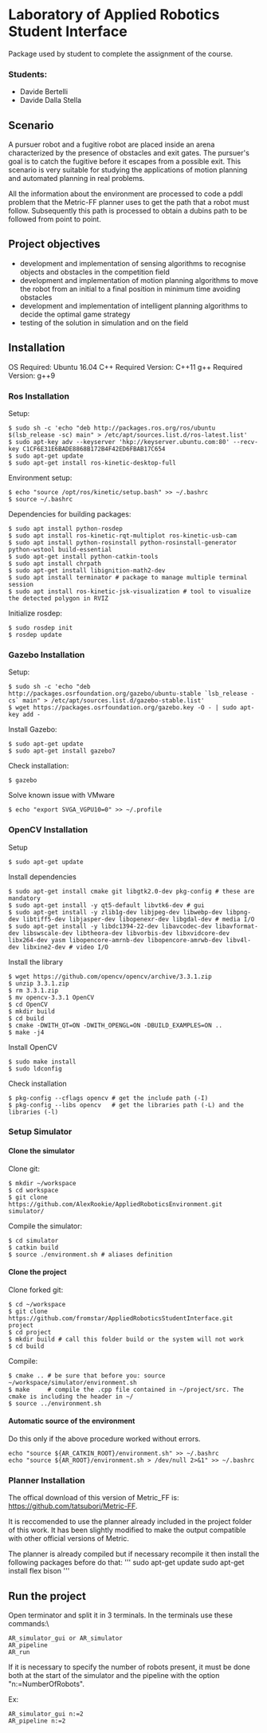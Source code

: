 # Laboratory of Applied Robotics Student Interface
Package used by student to complete the assignment of the course. 

### Students:
* Davide Bertelli
* Davide Dalla Stella

## Scenario
A pursuer robot and a fugitive robot are placed inside an arena characterized by the presence of obstacles and exit gates. The pursuer's goal is to catch the fugitive before it escapes from a possible exit. This scenario is very suitable for studying the applications of motion planning and automated planning in real problems. 

All the information about the environment are processed to code a pddl problem that the Metric-FF planner uses to get the path that a robot must follow. Subsequently this path is processed to obtain a dubins path to be followed from point to point.

## Project objectives

* development and implementation of sensing algorithms to recognise objects and obstacles in the competition field
* development and implementation of motion planning algorithms to move the robot from an initial to a final position in minimum time avoiding obstacles
* development and implementation of intelligent planning algorithms to decide the optimal game strategy
* testing of the solution in simulation and on the field

## Installation

OS Required: Ubuntu 16.04
C++ Required Version: C++11
g++ Required Version: g++9

### Ros Installation

Setup:

```
$ sudo sh -c 'echo "deb http://packages.ros.org/ros/ubuntu $(lsb_release -sc) main" > /etc/apt/sources.list.d/ros-latest.list'
$ sudo apt-key adv --keyserver 'hkp://keyserver.ubuntu.com:80' --recv-key C1CF6E31E6BADE8868B172B4F42ED6FBAB17C654
$ sudo apt-get update
$ sudo apt-get install ros-kinetic-desktop-full
```

Environment setup:

```
$ echo "source /opt/ros/kinetic/setup.bash" >> ~/.bashrc
$ source ~/.bashrc
```

Dependencies for building packages:

```
$ sudo apt install python-rosdep
$ sudo apt install ros-kinetic-rqt-multiplot ros-kinetic-usb-cam
$ sudo apt install python-rosinstall python-rosinstall-generator python-wstool build-essential
$ sudo apt-get install python-catkin-tools
$ sudo apt install chrpath
$ sudo apt-get install libignition-math2-dev
$ sudo apt install terminator # package to manage multiple terminal session
$ sudo apt install ros-kinetic-jsk-visualization # tool to visualize the detected polygon in RVIZ
```

Initialize rosdep:

```
$ sudo rosdep init
$ rosdep update
```

### Gazebo Installation

Setup:

```
$ sudo sh -c 'echo "deb http://packages.osrfoundation.org/gazebo/ubuntu-stable `lsb_release -cs` main" > /etc/apt/sources.list.d/gazebo-stable.list'
$ wget https://packages.osrfoundation.org/gazebo.key -O - | sudo apt-key add -
```

Install Gazebo:

```
$ sudo apt-get update
$ sudo apt-get install gazebo7
```

Check installation:

```
$ gazebo
```

Solve known issue with VMware

```
$ echo "export SVGA_VGPU10=0" >> ~/.profile
```

### OpenCV Installation

Setup

```
$ sudo apt-get update
```

Install dependencies

```
$ sudo apt-get install cmake git libgtk2.0-dev pkg-config # these are mandatory
$ sudo apt-get install -y qt5-default libvtk6-dev # gui
$ sudo apt-get install -y zlib1g-dev libjpeg-dev libwebp-dev libpng-dev libtiff5-dev libjasper-dev libopenexr-dev libgdal-dev # media I/O
$ sudo apt-get install -y libdc1394-22-dev libavcodec-dev libavformat-dev libswscale-dev libtheora-dev libvorbis-dev libxvidcore-dev libx264-dev yasm libopencore-amrnb-dev libopencore-amrwb-dev libv4l-dev libxine2-dev # video I/O
```

Install the library

```
$ wget https://github.com/opencv/opencv/archive/3.3.1.zip
$ unzip 3.3.1.zip
$ rm 3.3.1.zip
$ mv opencv-3.3.1 OpenCV
$ cd OpenCV
$ mkdir build
$ cd build
$ cmake -DWITH_QT=ON -DWITH_OPENGL=ON -DBUILD_EXAMPLES=ON ..
$ make -j4
```

Install OpenCV

```
$ sudo make install
$ sudo ldconfig
```

Check installation

```
$ pkg-config --cflags opencv # get the include path (-I)
$ pkg-config --libs opencv   # get the libraries path (-L) and the libraries (-l)
```

### Setup Simulator

#### Clone the simulator

Clone git:

```
$ mkdir ~/workspace
$ cd workspace
$ git clone https://github.com/AlexRookie/AppliedRoboticsEnvironment.git simulator/
```

Compile the simulator:

```
$ cd simulator
$ catkin build
$ source ./environment.sh # aliases definition
```

#### Clone the project

Clone forked git:

```
$ cd ~/workspace
$ git clone https://github.com/fromstar/AppliedRoboticsStudentInterface.git project
$ cd project
$ mkdir build # call this folder build or the system will not work
$ cd build
```

Compile:

```
$ cmake .. # be sure that before you: source ~/workspace/simulator/environment.sh
$ make     # compile the .cpp file contained in ~/project/src. The cmake is including the header in ~/
$ source ../environment.sh
```


#### Automatic source of the environment

Do this only if the above procedure worked without errors.

```
echo "source ${AR_CATKIN_ROOT}/environment.sh" >> ~/.bashrc
echo "source ${AR_ROOT}/environment.sh > /dev/null 2>&1" >> ~/.bashrc
```

### Planner Installation

The offical download of this version of Metric_FF is: https://github.com/tatsubori/Metric-FF.

It is reccomended to use the planner already included in the project folder of this work. It has been slightly modified to make the output compatible with other official versions of Metric.

The planner is already compiled but if necessary recompile it then install the following packages before do that:
'''
sudo apt-get update 
sudo apt-get install flex bison
'''

## Run the project
Open terminator and split it in 3 terminals. 
In the terminals use these commands:\
```
AR_simulator_gui or AR_simulator
AR_pipeline
AR_run
```
If it is necessary to specify the number of robots present, it must be done both at the start of the simulator and the pipeline with the option "n:=NumberOfRobots".

Ex:
```
AR_simulator_gui n:=2
AR_pipeline n:=2
```

